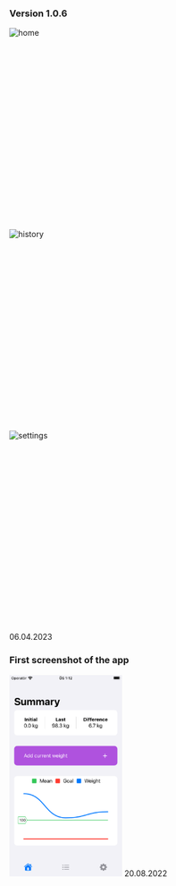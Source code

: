 ### Version 1.0.6
<div style="display:grid;">
 <img src="https://user-images.githubusercontent.com/22800134/230321397-43fc9729-254a-4ef5-b689-004d25b12f80.PNG" height="360" alt="home">
 <img src="https://user-images.githubusercontent.com/22800134/230321378-267cda97-5d93-4dea-8125-106dd97e528d.PNG" height="360" alt="history">
 <img src="https://user-images.githubusercontent.com/22800134/230321368-3278f851-c5a4-4fc6-bff4-423a0c89ca66.PNG" height="360" alt="settings">
</div>
06.04.2023

### First screenshot of the app
<img src="./assets/200822.png" height="360" alt="first-ss" >
20.08.2022


